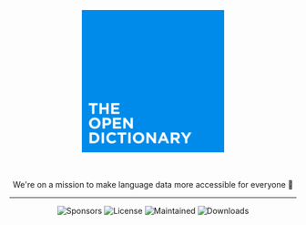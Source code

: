 
<div align="center">

<p><img src="https://raw.githubusercontent.com/TheOpenDictionary/.github/refs/heads/main/main.png" width="250"></p>

<br/>

We're on a mission to make language data more accessible for everyone :rocket:

</div>

<hr />

<div align="center">

![Sponsors](https://img.shields.io/github/sponsors/TheOpenDictionary?style=flat-square)
![License](https://img.shields.io/github/license/TheOpenDictionary/odict?style=flat-square)
![Maintained](https://img.shields.io/maintenance/yes/2025?style=flat-square)
![Downloads](https://img.shields.io/crates/d/odict?color=purple&style=flat-square)

</div>

